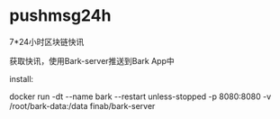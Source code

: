 # pushmsg24h
7*24小时区块链快讯

获取快讯，使用Bark-server推送到Bark App中

install:

docker run -dt --name bark --restart unless-stopped -p 8080:8080 -v /root/bark-data:/data finab/bark-server
